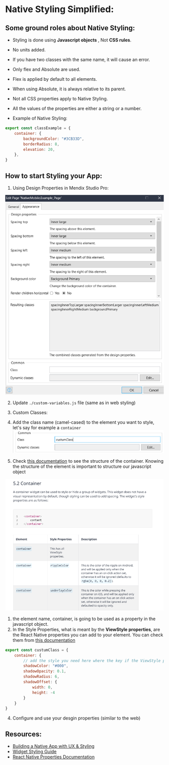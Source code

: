 # Native Styling Simplified:

## Some ground roles about Native Styling:
- Styling is done using **Javascript objects** , Not **CSS rules**.
- No units added.
- If you have two classes with the same name, it will cause an error.
- Only flex and Absolute are used.
- Flex is applied by default to all elements.
- When using Absolute, it is always relative to its parent.
- Not all CSS properties apply to Native Styling.
- All the values of the properties are either a string or a number.

- Example of Native Styling:
```js
export const classExample = {
    container: {
        backgroundColor: "#3CB33D",
        borderRadius: 8,
        elevation: 20,
    },
}
```



## How to start Styling your App:
1. Using Design Properties in Mendix Studio Pro:

![](./Images/Design%20Properties.png)


2. Update `./custom-variables.js` file (same as in web styling)

3. Custom Classes:
  1. Add the class name (camel-cased) to the element you want to style, let's say for example a `container`
  ![](./Images/customclass-01.png)
  2. Check [this documentation](https://docs.mendix.com/refguide/mobile/designing-mobile-user-interfaces/widget-styling-guide/#native-mobile-styling) to see the structure of the container. Knowing the structure of the element is important to structure our javascript object

![](Images/conatiner_documentation.png)
   1. the element name, container, is going to be used as a property in the javascript object.
   2. In the Style Properties, what is meant by the **ViewStyle properties**, are the React Native properties you can add to your element. You can check them from [this documentation](https://reactnative.dev/docs/view-style-props)

```javascript
export const custumClass = {
    container: {
        // add the style you need here where the key if the ViewStyle property name.
        shadowColor: "#000",
        shadowOpacity: 0.1,
        shadowRadius: 6,
        shadowOffset: {
            width: 0,
            height: -4
        }
    }
}
```
4. Configure and use your desgin properties (similar to the web)




## Resources:
- [Building a Native App with UX & Styling](https://www.youtube.com/watch?v=D1eQQzLQwtA)
- [Widget Styling Guide](https://docs.mendix.com/refguide/mobile/designing-mobile-user-interfaces/widget-styling-guide/#native-mobile-styling)
- [React Native Properties Documentation](https://reactnative.dev/docs/view-style-props#borderstyle)